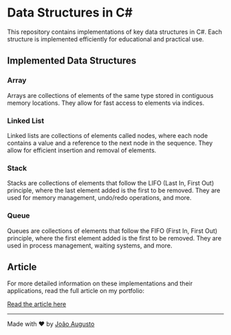 # Data Structures in C#

This repository contains implementations of key data structures in C#. Each structure is implemented efficiently for educational and practical use.

## Implemented Data Structures

### Array
Arrays are collections of elements of the same type stored in contiguous memory locations. They allow for fast access to elements via indices.

### Linked List
Linked lists are collections of elements called nodes, where each node contains a value and a reference to the next node in the sequence. They allow for efficient insertion and removal of elements.

### Stack
Stacks are collections of elements that follow the LIFO (Last In, First Out) principle, where the last element added is the first to be removed. They are used for memory management, undo/redo operations, and more.

### Queue
Queues are collections of elements that follow the FIFO (First In, First Out) principle, where the first element added is the first to be removed. They are used in process management, waiting systems, and more.

## Article
For more detailed information on these implementations and their applications, read the full article on my portfolio:

[Read the article here](https://jaugustodev.com.br/en/articles)

---

Made with :heart: by [João Augusto](jaugustodev.com.br/en)
